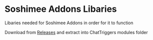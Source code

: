 # Soshimee Addons Libaries
Libaries needed for Soshimee Addons in order for it to function


Download from [Releases](https://github.com/soshlmee/ModuleLibrary/releases) and extract into ChatTriggers modules folder
